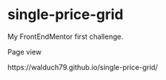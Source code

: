 # single-price-grid
My FrontEndMentor first challenge.
<p>Page view</p>
 https://walduch79.github.io/single-price-grid/
